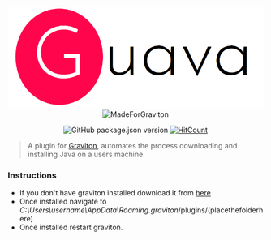 <div align="center">
 <img src="./logo.png" sanitize="true"/>
 <img src="https://raw.githubusercontent.com/Graviton-Code-Editor/website/master/src/badges/made_for_graviton.svg?sanitize=true" alt="MadeForGraviton" style="max-width:100%;">

 ![GitHub package.json version](https://img.shields.io/github/package-json/v/yomiAdenaike01/Guava?style=flat-square) [![HitCount](http://hits.dwyl.io/yomiAdenaike01/Guava.svg)](http://hits.dwyl.io/yomiAdenaike01/Guava)
</div>

> A plugin for [Graviton](https://github.com/Graviton-Code-Editor/Graviton-App), automates the process downloading and installing Java on a users machine.


### Instructions 
- If you don't have graviton installed download it from [here](https://www.graviton.ml/)
- Once installed navigate to _C:\Users\username\AppData\Roaming\.graviton_/plugins/(placethefolderhere)
- Once installed restart graviton.





